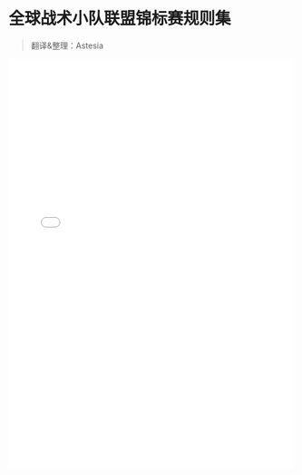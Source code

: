 # 全球战术小队联盟锦标赛规则集

> 翻译&整理：Astesia

<iframe src="./rules.pdf" frameborder=0 width=100% height=720></iframe> 
